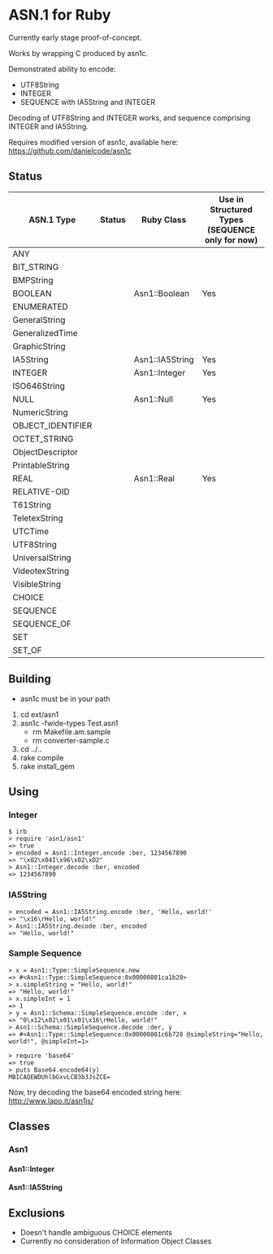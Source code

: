 ASN.1 for Ruby
==============

Currently early stage proof-of-concept.

Works by wrapping C produced by asn1c.

Demonstrated ability to encode:
* UTF8String
* INTEGER
* SEQUENCE with IA5String and INTEGER

Decoding of UTF8String and INTEGER works, and sequence comprising INTEGER and IA5String.

Requires modified version of asn1c, available here:
https://github.com/danielcode/asn1c

Status
------
| ASN.1 Type        | Status      | Ruby Class      | Use in Structured Types (SEQUENCE only for now) |
|-------------------|-------------|-----------------|-------------------------------------------------|
| ANY               |             |                 |                                                 |
| BIT_STRING        |             |                 |                                                 |
| BMPString         |             |                 |                                                 |
| BOOLEAN           |             | Asn1::Boolean   | Yes                                             |
| ENUMERATED        |             |                 |                                                 |
| GeneralString     |             |                 |                                                 |
| GeneralizedTime   |             |                 |                                                 |
| GraphicString     |             |                 |                                                 |
| IA5String         |             | Asn1::IA5String | Yes                                             |
| INTEGER           |             | Asn1::Integer   | Yes                                             |
| ISO646String      |             |                 |                                                 |
| NULL              |             | Asn1::Null      | Yes                                             |
| NumericString     |             |                 |                                                 |
| OBJECT_IDENTIFIER |             |                 |                                                 |
| OCTET_STRING      |             |                 |                                                 |
| ObjectDescriptor  |             |                 |                                                 |
| PrintableString   |             |                 |                                                 |
| REAL              |             | Asn1::Real      | Yes                                             |
| RELATIVE-OID      |             |                 |                                                 |
| T61String         |             |                 |                                                 |
| TeletexString     |             |                 |                                                 |
| UTCTime           |             |                 |                                                 |
| UTF8String        |             |                 |                                                 |
| UniversalString   |             |                 |                                                 |
| VideotexString    |             |                 |                                                 |
| VisibleString     |             |                 |                                                 |
| CHOICE            |             |                 |                                                 |
| SEQUENCE          |             |                 |                                                 |
| SEQUENCE_OF       |             |                 |                                                 |
| SET               |             |                 |                                                 |
| SET_OF            |             |                 |                                                 |


Building
--------
* asn1c must be in your path

1. cd ext/asn1
2. asn1c -fwide-types Test.asn1
   * rm Makefile.am.sample
   * rm converter-sample.c
3. cd ../..
4. rake compile
5. rake install_gem

Using
-------
### Integer
    $ irb
    > require 'asn1/asn1'
    => true
    > encoded = Asn1::Integer.encode :ber, 1234567890
    => "\x02\x04I\x96\x02\xD2"
    > Asn1::Integer.decode :ber, encoded
    => 1234567890

### IA5String
    > encoded = Asn1::IA5String.encode :ber, 'Hello, world!'
    => "\x16\rHello, world!"
    > Asn1::IA5String.decode :ber, encoded
    => "Hello, world!"

### Sample Sequence
    > x = Asn1::Type::SimpleSequence.new
    => #<Asn1::Type::SimpleSequence:0x00000801ca1b20>
    > x.simpleString = "Hello, world!"
    => "Hello, world!"
    > x.simpleInt = 1
    => 1
    > y = Asn1::Schema::SimpleSequence.encode :der, x
    => "0\x12\x02\x01\x01\x16\rHello, world!"
    > Asn1::Schema::SimpleSequence.decode :der, y
    => #<Asn1::Type::SimpleSequence:0x00000801c6b728 @simpleString="Hello, world!", @simpleInt=1>

    > require 'base64'
    => true
    > puts Base64.encode64(y)
    MBICAQEWDUhlbGxvLCB3b3JsZCE=

Now, try decoding the base64 encoded string here: http://www.lapo.it/asn1js/


Classes
-------

### Asn1

#### Asn1::Integer

#### Asn1::IA5String

Exclusions
----------
* Doesn't handle ambiguous CHOICE elements
* Currently no consideration of Information Object Classes
